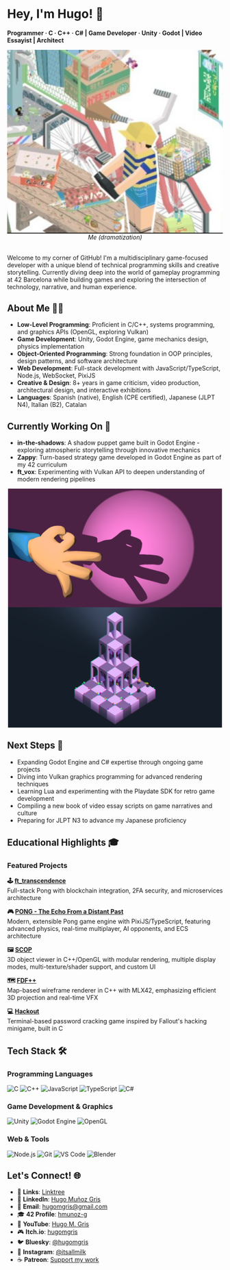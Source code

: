 # Hey, I'm Hugo! 👋

**Programmer · C · C++ · C# | Game Developer · Unity · Godot | Video Essayist | Architect**


<div align="center">
  <img src="ppic.png" alt="Me (dramatization)" align="center">
  <br>
  <em>Me (dramatization)</em>
  <br>
  <br>
</div>


Welcome to my corner of GitHub! I'm a multidisciplinary game-focused developer with a unique blend of technical programming skills and creative storytelling. Currently diving deep into the world of gameplay programming at 42 Barcelona while building games and exploring the intersection of technology, narrative, and human experience.

## About Me 🙆‍♂️

- **Low-Level Programming**: Proficient in C/C++, systems programming, and graphics APIs (OpenGL, exploring Vulkan)
- **Game Development**: Unity, Godot Engine, game mechanics design, physics implementation
- **Object-Oriented Programming**: Strong foundation in OOP principles, design patterns, and software architecture
- **Web Development**: Full-stack development with JavaScript/TypeScript, Node.js, WebSocket, PixiJS
- **Creative & Design**: 8+ years in game criticism, video production, architectural design, and interactive exhibitions
- **Languages**: Spanish (native), English (CPE certified), Japanese (JLPT N4), Italian (B2), Catalan

## Currently Working On 🚧

- **in-the-shadows**: A shadow puppet game built in Godot Engine - exploring atmospheric storytelling through innovative mechanics
- **Zappy**: Turn-based strategy game developed in Godot Engine as part of my 42 curriculum
- **ft_vox**: Experimenting with Vulkan API to deepen understanding of modern rendering pipelines

<div align="center">
  <img src="in-the-shadows.png" alt="in the shadows prototype" width=500 align="center">
  <img src="zappy.png" alt="zappy prototype" width=500 align="center">
  <br>
</div>

## Next Steps 🎯

- Expanding Godot Engine and C# expertise through ongoing game projects
- Diving into Vulkan graphics programming for advanced rendering techniques
- Learning Lua and experimenting with the Playdate SDK for retro game development
- Compiling a new book of video essay scripts on game narratives and culture
- Preparing for JLPT N3 to advance my Japanese proficiency

## Educational Highlights 🎓

### Featured Projects

**🕹️ [ft_transcendence](https://github.com/hugomgris/ft_transcendence)**  
Full-stack Pong with blockchain integration, 2FA security, and microservices architecture

**🎮 [PONG - The Echo From a Distant Past](https://github.com/hugomgris/pong)**  
Modern, extensible Pong game engine with PixiJS/TypeScript, featuring advanced physics, real-time multiplayer, AI opponents, and ECS architecture

**🖼️ [SCOP](https://github.com/hugomgris/scop)**  
3D object viewer in C++/OpenGL with modular rendering, multiple display modes, multi-texture/shader support, and custom UI

**🗺️ [FDF++](https://github.com/hugomgris/FDFPP)**  
Map-based wireframe renderer in C++ with MLX42, emphasizing efficient 3D projection and real-time VFX

**💻 [Hackout](https://github.com/hugomgris/Hackout)**  
Terminal-based password cracking game inspired by Fallout's hacking minigame, built in C

## Tech Stack 🛠️

### Programming Languages
![C](https://img.shields.io/badge/C-00599C?style=for-the-badge&logo=c&logoColor=white)
![C++](https://img.shields.io/badge/C%2B%2B-00599C?style=for-the-badge&logo=c%2B%2B&logoColor=white)
![JavaScript](https://img.shields.io/badge/JavaScript-F7DF1E?style=for-the-badge&logo=javascript&logoColor=black)
![TypeScript](https://img.shields.io/badge/TypeScript-007ACC?style=for-the-badge&logo=typescript&logoColor=white)
![C#](https://img.shields.io/badge/C%23-239120?style=for-the-badge&logo=c-sharp&logoColor=white)

### Game Development & Graphics
![Unity](https://img.shields.io/badge/Unity-100000?style=for-the-badge&logo=unity&logoColor=white)
![Godot Engine](https://img.shields.io/badge/GODOT-%23FFFFFF.svg?style=for-the-badge&logo=godot-engine)
![OpenGL](https://img.shields.io/badge/OpenGL-%23FFFFFF.svg?style=for-the-badge&logo=opengl)

### Web & Tools
![Node.js](https://img.shields.io/badge/Node.js-43853D?style=for-the-badge&logo=node.js&logoColor=white)
![Git](https://img.shields.io/badge/GIT-E44C30?style=for-the-badge&logo=git&logoColor=white)
![VS Code](https://img.shields.io/badge/Visual_Studio_Code-0078D4?style=for-the-badge&logo=visual%20studio%20code&logoColor=white)
![Blender](https://img.shields.io/badge/blender-%23F5792A.svg?style=for-the-badge&logo=blender&logoColor=white)

## Let's Connect! 🌐

- 🔗 **Links**: [Linktree](https://linktr.ee/hugomgris)
- 💼 **LinkedIn**: [Hugo Muñoz Gris](https://www.linkedin.com/in/hugo-mu%C3%B1oz-gris/?locale=en_US)
- 📧 **Email**: hugomgris@gmail.com
- 🎓 **42 Profile**: [hmunoz-g](https://profile.intra.42.fr/users/hmunoz-g)
- 🎥 **YouTube**: [Hugo M. Gris](https://www.youtube.com/c/HugoMGris)
- 🎮 **Itch.io**: [hugomgris](https://hugomgris.itch.io/)
- 🐦 **Bluesky**: [@hugomgris](https://bsky.app/profile/hugomgris.bsky.social)
- 📸 **Instagram**: [@itsallmilk](https://www.instagram.com/itsallmilk/)
- ☕ **Patreon**: [Support my work](https://www.patreon.com/c/hugomgris)

